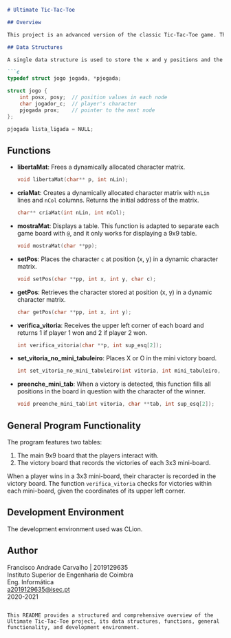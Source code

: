 ```markdown
# Ultimate Tic-Tac-Toe

## Overview

This project is an advanced version of the classic Tic-Tac-Toe game. The main differences are that the board is 9x9, representing 9 individual 3x3 games, and the next move is determined by the location of the previous move.

## Data Structures

A single data structure is used to store the x and y positions and the character representing the player for each move. This structure is utilized to maintain a linked list of all the moves made in the game. The `prox` variable is of type `pjogada`, which is a pointer to the next allocated memory space.

```c
typedef struct jogo jogada, *pjogada;

struct jogo {
    int posx, posy;  // position values in each node
    char jogador_c;  // player's character
    pjogada prox;    // pointer to the next node
};

pjogada lista_ligada = NULL;
```

## Functions

- **libertaMat**: Frees a dynamically allocated character matrix.
  
  ```c
  void libertaMat(char** p, int nLin);
  ```

- **criaMat**: Creates a dynamically allocated character matrix with `nLin` lines and `nCol` columns. Returns the initial address of the matrix.
  
  ```c
  char** criaMat(int nLin, int nCol);
  ```

- **mostraMat**: Displays a table. This function is adapted to separate each game board with `@`, and it only works for displaying a 9x9 table.
  
  ```c
  void mostraMat(char **pp);
  ```

- **setPos**: Places the character `c` at position (x, y) in a dynamic character matrix.
  
  ```c
  void setPos(char **pp, int x, int y, char c);
  ```

- **getPos**: Retrieves the character stored at position (x, y) in a dynamic character matrix.
  
  ```c
  char getPos(char **pp, int x, int y);
  ```

- **verifica_vitoria**: Receives the upper left corner of each board and returns 1 if player 1 won and 2 if player 2 won.
  
  ```c
  int verifica_vitoria(char **p, int sup_esq[2]);
  ```

- **set_vitoria_no_mini_tabuleiro**: Places X or O in the mini victory board.
  
  ```c
  int set_vitoria_no_mini_tabuleiro(int vitoria, int mini_tabuleiro, char **tabuleiro_vitoria);
  ```

- **preenche_mini_tab**: When a victory is detected, this function fills all positions in the board in question with the character of the winner.
  
  ```c
  void preenche_mini_tab(int vitoria, char **tab, int sup_esq[2]);
  ```

## General Program Functionality

The program features two tables:
1. The main 9x9 board that the players interact with.
2. The victory board that records the victories of each 3x3 mini-board.

When a player wins in a 3x3 mini-board, their character is recorded in the victory board. The function `verifica_vitoria` checks for victories within each mini-board, given the coordinates of its upper left corner.

## Development Environment

The development environment used was CLion.

## Author

Francisco Andrade Carvalho | 2019129635  
Instituto Superior de Engenharia de Coimbra  
Eng. Informática  
a2019129635@isec.pt  
2020-2021
```

This README provides a structured and comprehensive overview of the Ultimate Tic-Tac-Toe project, its data structures, functions, general functionality, and development environment.
